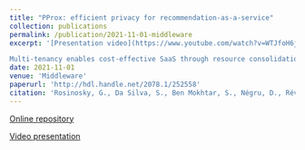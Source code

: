 ```yaml
---
title: "PProx: efficient privacy for recommendation-as-a-service"
collection: publications
permalink: /publication/2021-11-01-middleware
excerpt: '[Presentation video](https://www.youtube.com/watch?v=WTJfoH6jLd4) 

Multi-tenancy enables cost-effective SaaS through resource consolidation. Multiple customers, or tenants, are served by a single application instance, and isolation is enforced at the application level. Ser- vice load for different tenants can vary over time, requiring applications to scale in and out. A large class of SaaS providers operates legacy applications structured around a relational (SQL) database. These applications achieve tenant isolation through dedicated fields in their relational schema and are not designed to support scaling operations. We present a novel solution for scaling in or out such applications through the migration of a tenant’s data to new application and database instances. Our solution requires no change to the application and incurs no service downtime for non-migrated tenants. It leverages external tables and foreign data wrappers, as supported by major relational databases. We evaluate the approach using two multi-tenant applications: Iomad, an ex- tension of the Moodle Learning Management System, and Camunda, a business process management platform. Our results show the usability of the method, minimally impacting performance for other tenants during migration and leading to increased service capacity after migration.'
date: 2021-11-01
venue: 'Middleware'
paperurl: 'http://hdl.handle.net/2078.1/252558'
citation: 'Rosinosky, G., Da Silva, S., Ben Mokhtar, S., Négru, D., Réveillère, L., & Rivière, E. (2021, November). PProx: efficient privacy for recommendation-as-a-service. In Proceedings of the 22nd International Middleware Conference (pp. 14-26).'
---
```

[Online repository](https://github.com/CloudLargeScale-UCLouvain/PProx)

[Video presentation](https://www.youtube.com/watch?v=WTJfoH6jLd4)